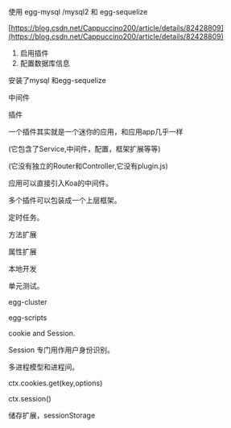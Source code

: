 使用 egg-mysql /mysql2 和 egg-sequelize

[https://blog.csdn.net/Cappuccino200/article/details/82428809](https://blog.csdn.net/Cappuccino200/article/details/82428809)

1. 启用插件
2. 配置数据库信息

安装了mysql 和egg-sequelize

中间件

插件

一个插件其实就是一个迷你的应用，和应用app几乎一样

\(它包含了Service,中间件，配置，框架扩展等等\)

\(它没有独立的Router和Controller,它没有plugin.js\)

应用可以直接引入Koa的中间件。

多个插件可以包装成一个上层框架。

定时任务。

方法扩展

属性扩展

本地开发

单元测试。

egg-cluster

egg-scripts

cookie and Session.

Session 专门用作用户身份识别。

多进程模型和进程间。

ctx.cookies.get\(key,options\)

ctx.session\(\)

储存扩展，sessionStorage


